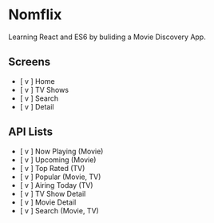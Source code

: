 # Nomflix

Learning React and ES6 by buliding a Movie Discovery App.

## Screens

- [ v ] Home
- [ v ] TV Shows
- [ v ] Search
- [ v ] Detail

## API Lists
- [ v ] Now Playing (Movie)
- [ v ] Upcoming (Movie)
- [ v ] Top Rated (TV)
- [ v ] Popular (Movie, TV)
- [ v ] Airing Today (TV)
- [ v ] TV Show Detail
- [ v ] Movie Detail
- [ v  ] Search (Movie, TV)
